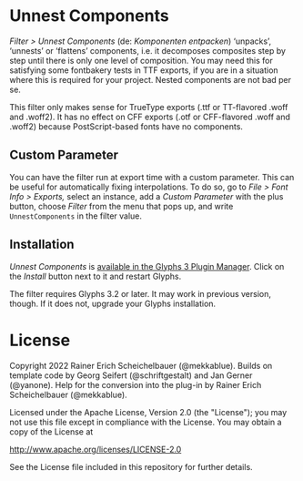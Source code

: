 # Unnest Components

*Filter > Unnest Components* (de: *Komponenten entpacken*) ‘unpacks’, ‘unnests’ or ‘flattens’ components, i.e. it decomposes composites step by step until there is only one level of composition. You may need this for satisfying some fontbakery tests in TTF exports, if you are in a situation where this is required for your project. Nested components are not bad per se.

This filter only makes sense for TrueType exports (.ttf or TT-flavored .woff and .woff2). It has no effect on CFF exports (.otf or CFF-flavored .woff and .woff2) because PostScript-based fonts have no components.

## Custom Parameter
 
You can have the filter run at export time with a custom parameter. This can be useful for automatically fixing interpolations. To do so, go to *File > Font Info > Exports,* select an instance, add a *Custom Parameter* with the plus button, choose *Filter* from the menu that pops up, and write `UnnestComponents` in the filter value.


## Installation

*Unnest Components* is [available in the Glyphs&nbsp;3 Plugin Manager](glyphsapp3://showplugin/Unnest%20Components). Click on the *Install* button next to it and restart Glyphs.

The filter requires Glyphs 3.2 or later. It may work in previous version, though. If it does not, upgrade your Glyphs installation.

# License

Copyright 2022 Rainer Erich Scheichelbauer (@mekkablue). Builds on template code by Georg Seifert (@schriftgestalt) and Jan Gerner (@yanone). Help for the conversion into the plug-in by Rainer Erich Scheichelbauer (@mekkablue).

Licensed under the Apache License, Version 2.0 (the "License");
you may not use this file except in compliance with the License.
You may obtain a copy of the License at

http://www.apache.org/licenses/LICENSE-2.0

See the License file included in this repository for further details.
